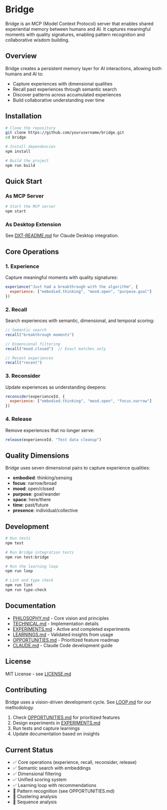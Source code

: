 # Bridge

Bridge is an MCP (Model Context Protocol) server that enables shared experiential memory between humans and AI. It captures meaningful moments with quality signatures, enabling pattern recognition and collaborative wisdom building.

## Overview

Bridge creates a persistent memory layer for AI interactions, allowing both humans and AI to:
- Capture experiences with dimensional qualities
- Recall past experiences through semantic search
- Discover patterns across accumulated experiences
- Build collaborative understanding over time

## Installation

```bash
# Clone the repository
git clone https://github.com/yourusername/bridge.git
cd bridge

# Install dependencies
npm install

# Build the project
npm run build
```

## Quick Start

### As MCP Server

```bash
# Start the MCP server
npm start
```

### As Desktop Extension

See [DXT-README.md](./DXT-README.md) for Claude Desktop integration.

## Core Operations

### 1. Experience
Capture meaningful moments with quality signatures:
```javascript
experience("Just had a breakthrough with the algorithm", {
  experience: ["embodied.thinking", "mood.open", "purpose.goal"]
})
```

### 2. Recall
Search experiences with semantic, dimensional, and temporal scoring:
```javascript
// Semantic search
recall("breakthrough moments")

// Dimensional filtering
recall("mood.closed")  // Exact matches only

// Recent experiences
recall("recent")
```

### 3. Reconsider
Update experiences as understanding deepens:
```javascript
reconsider(experienceId, {
  experience: ["embodied.thinking", "mood.open", "focus.narrow"]
})
```

### 4. Release
Remove experiences that no longer serve:
```javascript
release(experienceId, "Test data cleanup")
```

## Quality Dimensions

Bridge uses seven dimensional pairs to capture experience qualities:

- **embodied**: thinking/sensing
- **focus**: narrow/broad  
- **mood**: open/closed
- **purpose**: goal/wander
- **space**: here/there
- **time**: past/future
- **presence**: individual/collective

## Development

```bash
# Run tests
npm test

# Run Bridge integration tests
npm run test:bridge

# Run the learning loop
npm run loop

# Lint and type check
npm run lint
npm run type-check
```

## Documentation

- [PHILOSOPHY.md](./PHILOSOPHY.md) - Core vision and principles
- [TECHNICAL.md](./TECHNICAL.md) - Implementation details
- [EXPERIMENTS.md](./EXPERIMENTS.md) - Active and completed experiments
- [LEARNINGS.md](./LEARNINGS.md) - Validated insights from usage
- [OPPORTUNITIES.md](./OPPORTUNITIES.md) - Prioritized feature roadmap
- [CLAUDE.md](./CLAUDE.md) - Claude Code development guide

## License

MIT License - see [LICENSE.md](./LICENSE.md)

## Contributing

Bridge uses a vision-driven development cycle. See [LOOP.md](./LOOP.md) for our methodology.

1. Check [OPPORTUNITIES.md](./OPPORTUNITIES.md) for prioritized features
2. Design experiments in [EXPERIMENTS.md](./EXPERIMENTS.md)
3. Run tests and capture learnings
4. Update documentation based on insights

## Current Status

- ✅ Core operations (experience, recall, reconsider, release)
- ✅ Semantic search with embeddings
- ✅ Dimensional filtering
- ✅ Unified scoring system
- ✅ Learning loop with recommendations
- 🚧 Pattern recognition (see OPPORTUNITIES.md)
- 🚧 Clustering analysis
- 🚧 Sequence analysis